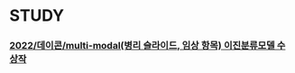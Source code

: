 # STUDY

### [2022/데이콘/multi-modal(병리 슬라이드, 임상 항목) 이진분류모델 수상작](https://github.com/leeminjae007/STUDY/blob/main/multi-modal(%EB%B3%91%EB%A6%AC%20%EC%8A%AC%EB%9D%BC%EC%9D%B4%EB%93%9C%2C%20%EC%9E%84%EC%83%81%20%ED%95%AD%EB%AA%A9)%20%EC%9D%B4%EC%A7%84%EB%B6%84%EB%A5%98%EB%AA%A8%EB%8D%B8%20%EC%88%98%EC%83%81%EC%9E%91%20%EA%B3%B5%EB%B6%80%EC%9A%A9.ipynb)
